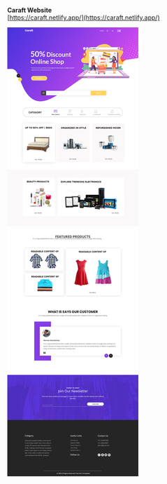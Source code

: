 **Caraft Website**  
    [https://caraft.netlify.app/](https://caraft.netlify.app/)

![Alt Text](mockups/caraftpsd.jpg)

